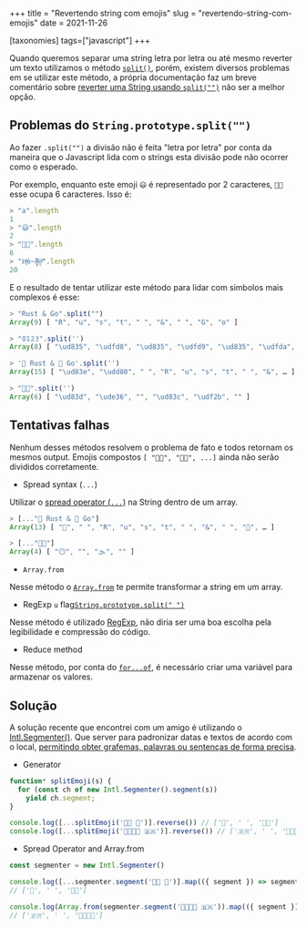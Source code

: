 +++
title = "Revertendo string com emojis"
slug = "revertendo-string-com-emojis"
date = 2021-11-26

[taxonomies]
tags=["javascript"]
+++

Quando queremos separar uma string letra por letra ou até mesmo reverter um texto utilizamos o método [`split()`](https://developer.mozilla.org/pt-BR/docs/Web/JavaScript/Reference/Global_Objects/String/split), porém, existem diversos problemas em se utilizar este método, a própria documentação faz um breve comentário sobre [reverter uma String usando `split("")`](https://developer.mozilla.org/pt-BR/docs/Web/JavaScript/Reference/Global_Objects/String/split#revertendo_uma_string_usando_split) não ser a melhor opção.

<!-- more -->

## Problemas do `String.prototype.split("")`

Ao fazer `.split("")` a divisão não é feita "letra por letra" por conta da maneira que o Javascript lida com o strings esta divisão pode não ocorrer como o esperado.

Por exemplo, enquanto este emoji `😃` é representado por 2 caracteres,  `😶‍🌫️` esse ocupa 6 caracteres. Isso é:

```javascript
> "a".length
1
> "😃".length
2
> "😶‍🌫️".length
6
> "H̵̙͗ė̴̘l̴̥͒ḷ̶͂o̶̰͝".length
20
```

E o  resultado de tentar utilizar este método para lidar com simbolos mais complexos é esse:

```javascript
> "Rust & Go".split("")
Array(9) [ "R", "u", "s", "t", " ", "&", " ", "G", "o" ]

> "𝟘𝟙𝟚𝟛".split('')
Array(8) [ "\ud835", "\udfd8", "\ud835", "\udfd9", "\ud835", "\udfda", "\ud835", "\udfdb" ]

> '🦀 Rust & 🐹 Go'.split('')
Array(15) [ "\ud83e", "\udd80", " ", "R", "u", "s", "t", " ", "&", … ]

> "😶‍🌫️".split('')
Array(6) [ "\ud83d", "\ude36", "‍", "\ud83c", "\udf2b", "️" ]
```

## Tentativas falhas

Nenhum desses métodos resolvem o problema de fato e todos retornam os mesmos output. Emojis compostos `[ "😶‍🌫️", "🏳️‍🌈", ...]` ainda não serão divididos corretamente.

* Spread syntax (`...`)

Utilizar o [spread operator (`...`)](https://developer.mozilla.org/pt-BR/docs/Web/JavaScript/Reference/Operators/Spread_syntax) na String dentro de um array.

```javascript
> [..."🦀 Rust & 🐹 Go"]
Array(13) [ "🦀", " ", "R", "u", "s", "t", " ", "&", " ", "🐹", … ]

> [..."😶‍🌫️"]
Array(4) [ "😶", "‍", "🌫", "️" ]
```

* `Array.from`

Nesse método o [`Array.from`](https://developer.mozilla.org/pt-BR/docs/Web/JavaScript/Reference/Global_Objects/Array/from) te permite transformar a string em um array.

* RegExp `u` flag[`String.prototype.split(" ")`](https://developer.mozilla.org/en-US/docs/Web/JavaScript/Reference/Global_Objects/String/split)

Nesse método é utilizado [RegExp](https://developer.mozilla.org/pt-BR/docs/Web/JavaScript/Reference/Global_Objects/RegExp), não diria ser uma boa escolha pela legibilidade e compressão do código.

* Reduce method

Nesse método, por conta do [`for...of`](https://developer.mozilla.org/pt-BR/docs/Web/JavaScript/Reference/Statements/for...of), é necessário criar uma variável para armazenar os valores.

## Solução

A solução recente que encontrei com um amigo é utilizando o [Intl.Segmenter()](https://developer.mozilla.org/en-US/docs/Web/JavaScript/Reference/Global_Objects/Intl/Segmenter). Que server para padronizar datas e textos de acordo com o local, [permitindo obter grafemas, palavras ou sentenças de forma precisa](https://developer.mozilla.org/en-US/docs/Web/JavaScript/Reference/Global_Objects/Intl/Segmenter#basic_usage_and_difference_from_string.prototype.split).

* Generator

```javascript
function* splitEmoji(s) { 
  for (const ch of new Intl.Segmenter().segment(s)) 
    yield ch.segment;
}

console.log([...splitEmoji('😶‍🌫️ 🏁')].reverse()) // ['🏁', ' ', '😶‍🌫️']
console.log([...splitEmoji('👨‍👨‍👧‍👦 🇧🇷')].reverse()) // ['🇧🇷', ' ', '👨‍👨‍👧‍👦']
```

* Spread Operator and Array.from

```javascript
const segmenter = new Intl.Segmenter()

console.log([...segmenter.segment('😶‍🌫️ 🏁')].map(({ segment }) => segment).reverse())
// ['🏁', ' ', '😶‍🌫️']

console.log(Array.from(segmenter.segment('👨‍👨‍👧‍👦 🇧🇷')).map(({ segment }) => segment).reverse())
// ['🇧🇷', ' ', '👨‍👨‍👧‍👦']
```
